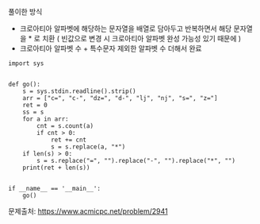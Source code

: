 풀이한 방식 
- 크로아티아 알파벳에 해당하는 문자열을 배열로 담아두고 반복하면서 해당 문자열을 * 로 치환 ( 빈값으로 변경 시 크로아티아 알파벳 완성 가능성 있기 때문에 )
- 크로아티아 알파벳 수 + 특수문자 제외한 알파벳 수 더해서 완료 
```python3
import sys


def go():
    s = sys.stdin.readline().strip()
    arr = ["c=", "c-", "dz=", "d-", "lj", "nj", "s=", "z="]
    ret = 0
    ss = s
    for a in arr:
        cnt = s.count(a)
        if cnt > 0:
            ret += cnt
            s = s.replace(a, "*")
    if len(s) > 0:
        s = s.replace("=", "").replace("-", "").replace("*", "")
    print(ret + len(s))


if __name__ == '__main__':
    go()
```
문제출처: https://www.acmicpc.net/problem/2941
